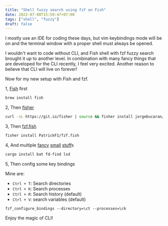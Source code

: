 ```yaml
---
title: "Shell fuzzy search using fzf on Fish"
date: 2022-07-08T15:59:47+07:00
tags: ["shell", "fuzzy"]
draft: false
---
```


I mostly use an IDE for coding these days, but vim keybindings mode will be on
and the terminal window with a proper shell must always be opened.

I wouldn't want to code without CLI, and Fish shell with fzf fuzzy search
brought it up to another level. In combination with many fancy things that
are developed for the CLI recently, I feel very excited. Another reason to
believe that CLI will live on forever!

Now for my new setup with Fish and fzf.


1, [Fish][1] first

```sh
brew install fish
```

2, Then [fisher][2]

```sh
curl -sL https://git.io/fisher | source && fisher install jorgebucaran/fisher
```

3, Then [fzf.fish][3]

```sh
fisher install PatrickF1/fzf.fish
```

4, And multiple [fancy][4] [small][5] [stuff][6]s

```sh
cargo install bat fd-find lsd
```

5, Then config some key bindings

Mine are:

- `Ctrl + T`: Search directories
- `Ctrl + K`: Search processes
- `Ctrl + R`: Search history (default)
- `Ctrl + V`: search variables (default)


```text
fzf_configure_bindings --directory=\ct --processes=\ck
```

Enjoy the magic of CLI!


[1]: https://github.com/fish-shell/fish-shell
[2]: https://github.com/jorgebucaran/fisher
[3]: https://github.com/PatrickF1/fzf.fish
[4]: https://github.com/sharkdp/bat
[5]: https://github.com/sharkdp/fd
[6]: https://github.com/Peltoche/lsd
